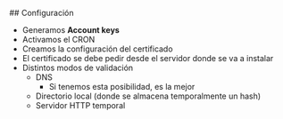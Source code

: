 ## Configuración

- Generamos **Account keys**
- Activamos el CRON
- Creamos la configuración del certificado
 - El certificado se debe pedir desde el servidor donde se va a instalar
 - Distintos modos de validación
   - DNS
     - Si tenemos esta posibilidad, es la mejor
   - Directorio local (donde se almacena temporalmente un hash)
   - Servidor HTTP temporal
